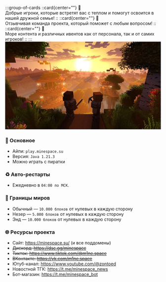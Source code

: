 :::group-of-cards
  ::card{center=""}
  🤲<br>Добрые игроки, которые встретят вас с теплом и помогут освоится в нашей дружной семье!
  ::
  ::card{center=""}
  👥<br>Отзывчивая команда проекта, который поможет с любым вопросом!
  ::
  ::card{center=""}
  🎉<br> Море контента и различных ивентов как от персонала, так и от самих игроков!
  ::
:::
![image](https://github.com/zooont/minespace/blob/main/assets/main-information-landscape.png?raw=true)

### 📕 Основное
- Айпи: `play.minespace.su`
- Версия: `Java 1.21.3`
- Можно играть с пиратки

### ♻ Авто-рестарты
- Ежедневно в `04:00 по МСК`.

### 🚩 Границы миров
- Обычный — `10.000 блоков` от нулевых в каждую сторону
- Незер — `5.000 блоков` от нулевых в каждую сторону
- Энд — `10.000 блоков` от нулевых в каждую сторону

### 🌐 Ресурсы проекта
- Сайт: https://minespace.su/ (и все поддомены)
- ~~Дискорд: https://dsc.gg/minespace~~
- ~~Тикток: https://www.tiktok.com/@m1ne.space~~
- ~~ВКонтакте: https://vk.com/m1ne.space~~
- Ютуб-канал: https://www.youtube.com/@zontoed
- Новостной ТГК: https://t.me/minespace_news
- Бот-магазин: https://t.me/minespace_bot
